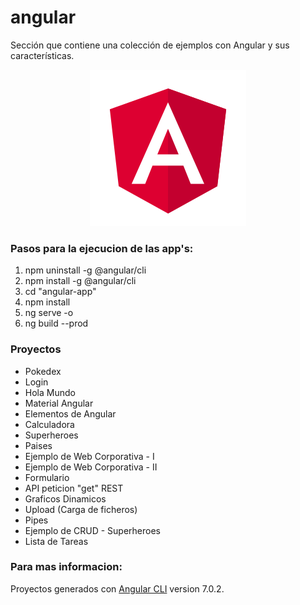 # angular
Sección que contiene una colección de ejemplos con Angular y sus características.

<p align="center"><img src="angular-logo.png"></p>

### Pasos para la ejecucion de las app's:
1. npm uninstall -g @angular/cli
2. npm install -g @angular/cli
3. cd "angular-app"
4. npm install
5. ng serve -o
6. ng build --prod

### Proyectos
* Pokedex
* Login
* Hola Mundo
* Material Angular
* Elementos de Angular
* Calculadora
* Superheroes
* Paises
* Ejemplo de Web Corporativa - I
* Ejemplo de Web Corporativa - II
* Formulario
* API peticion "get" REST
* Graficos Dinamicos
* Upload (Carga de ficheros)
* Pipes
* Ejemplo de CRUD - Superheroes
* Lista de Tareas

### Para mas informacion:
Proyectos generados con [Angular CLI](https://github.com/angular/angular-cli) version 7.0.2.
